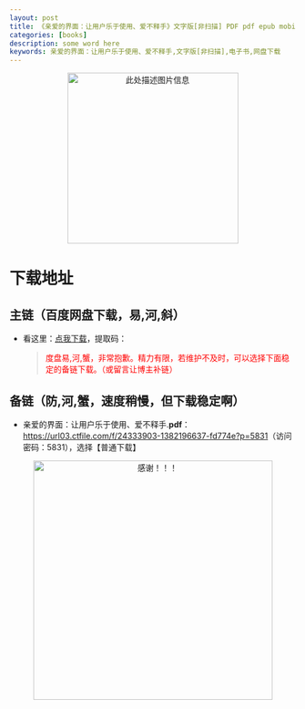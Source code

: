 ```yaml
---
layout: post
title: 《亲爱的界面：让用户乐于使用、爱不释手》文字版[非扫描] PDF pdf epub mobi azw3 电子书网盘下载
categories: [books]
description: some word here
keywords: 亲爱的界面：让用户乐于使用、爱不释手,文字版[非扫描],电子书,网盘下载
---
```


<div align="center"><img src="https://pic.imgdb.cn/item/6706271ed29ded1a8c705e26.png" alt="此处描述图片信息" width="300px" height="auto"></div>

# 下载地址

## 主链（百度网盘下载，易,河,斜）

- 看这里：[点我下载](https://pan.baidu.com/s/1iMXUbSbtZQZjDcqDmnWUyw?pwd=)，提取码：

  > <p style="color:red" >度盘易,河,蟹，非常抱歉。精力有限，若维护不及时，可以选择下面稳定的备链下载。（或留言让博主补链）</p>

## 备链（防,河,蟹，速度稍慢，但下载稳定啊）

- 亲爱的界面：让用户乐于使用、爱不释手.**pdf**：<https://url03.ctfile.com/f/24333903-1382196637-fd774e?p=5831>（访问密码：5831），选择【普通下载】

<div align="center"><img src="https://pic.imgdb.cn/item/6707df6bd29ded1a8ce37031.gif" alt="感谢！！！" width="420px" height="auto"/></div>
